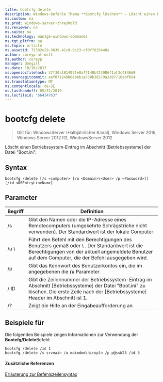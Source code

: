 ```yaml
---
title: bootcfg delete
description: Windows-Befehle Thema **Bootcfg löschen** – Löscht einen Betriebssystem-Eintrag im Abschnitt "Betriebssysteme" der Datei "Boot.ini".
ms.custom: na
ms.prod: windows-server-threshold
ms.reviewer: na
ms.suite: na
ms.technology: manage-windows-commands
ms.tgt_pltfrm: na
ms.topic: article
ms.assetid: 71382e29-9b39-41c8-9c23-cf0ff829440a
author: coreyp-at-msft
ms.author: coreyp
manager: dongill
ms.date: 10/16/2017
ms.openlocfilehash: 37f30a181402fe8a74148b42398641af3c4846b9
ms.sourcegitcommit: eaf071249b6eb6b1a758b38579a2d87710abfb54
ms.translationtype: MT
ms.contentlocale: de-DE
ms.lasthandoff: 05/31/2019
ms.locfileid: "66434763"
---
```

# <a name="bootcfg-delete"></a>bootcfg delete

>Gilt für: WindowsServer (Halbjährlicher Kanal), Windows Server 2016, Windows Server 2012 R2, WindowsServer 2012

Löscht einen Betriebssystem-Eintrag im Abschnitt [Betriebssysteme] der Datei "Boot.ini".

## <a name="syntax"></a>Syntax
```
bootcfg /delete [/s <computer> [/u <Domain>\<User> /p <Password>]] [/id <OSEntryLineNum>]
```
## <a name="parameters"></a>Parameter

|         Begriff         |                                                                                             Definition                                                                                              |
|----------------------|-----------------------------------------------------------------------------------------------------------------------------------------------------------------------------------------------------|
|    /s <computer>     |                                         Gibt den Namen oder die IP-Adresse eines Remotecomputers (umgekehrte Schrägstriche nicht verwenden). Der Standardwert ist der lokale Computer.                                          |
| /u <Domain>\\<User>  | Führt den Befehl mit den Berechtigungen des Benutzers gemäß <User>oder <Domain> \\ <User>. Der Standardwert ist die Berechtigungen von der aktuell angemeldete Benutzer auf dem Computer, die der Befehl ausgegeben wird. |
|    /p <Password>     |                                                        Gibt das Kennwort des Benutzerkontos ein, die im angegebenen die **/u** Parameter.                                                        |
| / ID <OSEntryLineNum> |        Gibt die Zeilennummer der Betriebssystem-Eintrag im Abschnitt [Betriebssysteme] der Datei "Boot.ini" zu löschen. Die erste Zeile nach der [Betriebssysteme] Header im Abschnitt ist 1.        |
|          /?          |                                                                                Zeigt die Hilfe an der Eingabeaufforderung an.                                                                                 |

## <a name="BKMK_examples"></a>Beispiele für
Die folgenden Beispiele zeigen Informationen zur Verwendung der **Bootcfg/Delete**Befehl:
```
bootcfg /delete /id 1
bootcfg /delete /s srvmain /u maindom\hiropln /p p@ssW23 /id 3
```
#### <a name="additional-references"></a>Zusätzliche Referenzen
[Erläuterung zur Befehlszeilensyntax](command-line-syntax-key.md)
